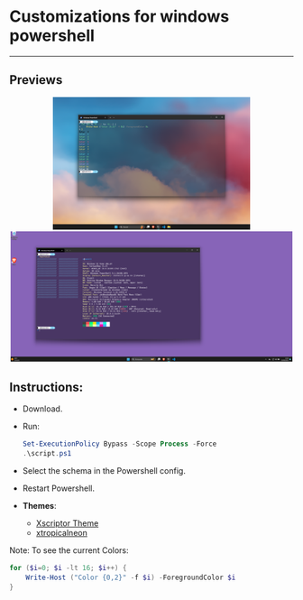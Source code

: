 # Customizations for windows powershell

---

## Previews

<p align="center">
  <img src="./previews//preview.png" alt="Demostración" width="350"/>
  <img src="./previews//preview1.png" alt="Demostración" width="500"/>
</p>

## Instructions:

- Download.
- Run:
     ```ps1
     Set-ExecutionPolicy Bypass -Scope Process -Force
     .\script.ps1
     ```
- Select the schema in the Powershell config.
- Restart Powershell.


- **Themes**:
    - [Xscriptor Theme](./xscriptor-theme/script.ps1)
    - [xtropicalneon](./xtropicalneon/README.md)



Note: To see the current Colors:
```ps1
for ($i=0; $i -lt 16; $i++) {
    Write-Host ("Color {0,2}" -f $i) -ForegroundColor $i
}

```